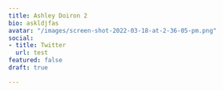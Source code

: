 ```yaml
---
title: Ashley Doiron 2
bio: askldjfas
avatar: "/images/screen-shot-2022-03-18-at-2-36-05-pm.png"
social:
- title: Twitter
  url: test
featured: false
draft: true

---
```


